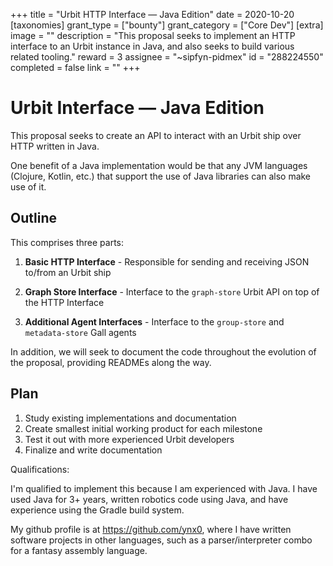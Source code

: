 +++
title = "Urbit HTTP Interface — Java Edition"
date = 2020-10-20
[taxonomies]
grant_type = ["bounty"]
grant_category = ["Core Dev"]
[extra]
image = ""
description = "This proposal seeks to implement an HTTP interface to an Urbit instance in Java, and also seeks to build various related tooling."
reward = 3
assignee = "~sipfyn-pidmex"
id = "288224550"
completed = false
link = ""
+++

# Urbit Interface — Java Edition

This proposal seeks to create an API to interact with an Urbit ship over HTTP written in Java.

One benefit of a Java implementation would be that any JVM languages (Clojure, Kotlin, etc.) that support the use of Java libraries can also make use of it.


## Outline

This comprises three parts:
1. **Basic HTTP Interface** - Responsible for sending and receiving JSON to/from an Urbit ship

2. **Graph Store Interface** - Interface to the `graph-store` Urbit API  on top of the HTTP Interface

3. **Additional Agent Interfaces** - Interface to the `group-store` and `metadata-store` Gall agents


In addition, we will seek to document the code throughout the evolution of the proposal,  providing READMEs along the way.


## Plan

1. Study existing implementations and documentation
2. Create smallest initial working product for each milestone
3. Test it out with more experienced Urbit developers
4. Finalize and write documentation


Qualifications:

I'm qualified to implement this because I am experienced with Java. I have used Java for 3+ years, written robotics code using Java, and have experience using the Gradle build system.

 My github profile is at https://github.com/ynx0, where I have written software projects in other languages, such as a parser/interpreter combo for a fantasy assembly language.

    